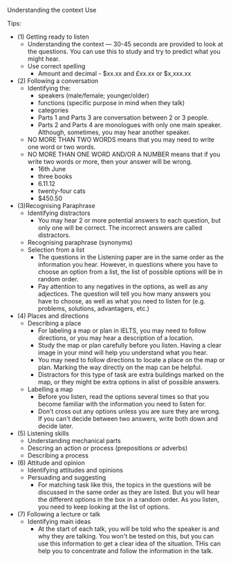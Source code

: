 Understanding the context
Use


Tips: 
- (1) Getting ready to listen
	- Understanding the context — 30-45 seconds are provided to look at the questions. You can use this to study and try to predict what you might hear.
	- Use correct spelling
		- Amount and decimal - $xx.xx and £xx.xx or $x,xxx.xx
- (2) Following a conversation
	- Identifying the:
		- speakers (male/female; younger/older)
		- functions (specific purpose in mind when they talk)
		- categories
		- Parts 1 and Parts 3 are conversation between 2 or 3 people. 
		- Parts 2 and Parts 4 are monologues with only one main speaker. Although, sometimes, you may hear another speaker. 
	- NO MORE THAN TWO WORDS means that you may need to write one word or two words. 
	- NO MORE THAN ONE WORD AND/OR A NUMBER means that if you write two words or more, then your answer will be wrong. 
		- 16th June
		- three books
		- 6.11.12
		- twenty-four cats
		- $450.50 
- (3)Recognising Paraphrase
	- Identifying distractors
		- You may hear 2 or more potential answers to each question, but only one will be correct. The incorrect answers are called distractors. 
	- Recognising paraphrase (synonyms)
	- Selection from a list
		- The questions in the Listening paper are in the same order as the information you hear. However, in questions where you have to choose an option from a list, the list of possible options will be in random order.
		- Pay attention to any negatives in the options, as well as any adjectices. The question will tell you how many answers you have to choose, as well as what you need to listen for (e.g. problems, solutions, advantagers, etc.)
- (4) Places and directions
	- Describing a place
		- For labeling a map or plan in IELTS, you may need to follow directions, or you may hear a description of a location. 
		- Study the map or plan carefully before you listen. Having a clear image in your mind will help you understand what you hear. 
		- You may need to follow directions to locate a place on the map or plan. Marking the way directly on the map can be helpful. 
		- Distractors for this type of task are extra buildings marked on the map, or they might be extra options in alist of possible answers.
	- Labelling a map
		- Before you listen, read the options several times so that you become familiar with the information you need to listen for. 
		- Don't cross out any options unless you are sure they are wrong. If you can't decide between two answers, write both down and decide later. 
- (5) Listening skills
	- Understanding mechanical parts 
	- Descring an action or process (prepositions or adverbs)
	- Describing a process
- (6) Attitude and opinion
	- Identifying attitudes and opinions
	- Persuading and suggesting
		- For matching task like this, the topics in the questions will be discussed in the same order as they are listed. But you will hear the different options in the box in a random order. As you listen, you need to keep looking at the list of options. 
- (7) Following a lecture or talk
	- Identifying main ideas
		- At the start of each talk, you will be told who the speaker is and why they are talking. You won't be tested on this, but you can use this information to get a clear idea of the situation. THis can help you to concentrate and follow the information in the talk. 
